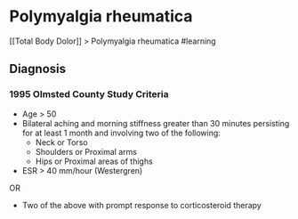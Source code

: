 # Polymyalgia rheumatica
[[Total Body Dolor]] > Polymyalgia rheumatica
#learning

## Diagnosis

### 1995 Olmsted County Study Criteria
* Age > 50
* Bilateral aching and morning stiffness greater than 30 minutes persisting for at least 1 month and involving two of the following:
	* Neck or Torso
	* Shoulders or Proximal arms
	* Hips or Proximal areas of thighs
* ESR > 40 mm/hour (Westergren)

OR

* Two of the above with prompt response to corticosteroid therapy
